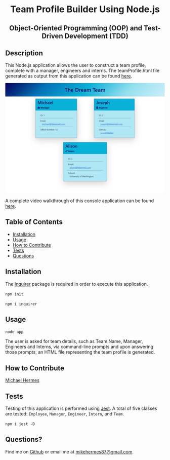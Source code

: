 <h1 align="center">Team Profile Builder Using Node.js</h1>
<h2 align="center">Object-Oriented Programming (OOP) and Test-Driven Development (TDD)</h2>

## Description

This Node.js application allows the user to construct a team profile, complete with a manager, engineers and interns. The teamProfile.html file generated as output from this application can be found [here](https://github.com/MichaelHermes/Team-Profile-Builder/blob/main/dist/teamProfile.html).

![HTML webpage titled “The Dream Team” features boxes listing employee names, titles, and other key info.](./src/Team-Profile-Builder.jpg)

A complete video walkthrough of this console application can be found [here](https://github.com/MichaelHermes/Team-Profile-Builder/blob/main/src/Demonstration.mp4).

## Table of Contents

- [Installation](#installation)
- [Usage](#usage)
- [How to Contribute](#how-to-contribute)
- [Tests](#tests)
- [Questions](#questions)

## Installation

The [Inquirer](https://www.npmjs.com/package/inquirer) package is required in order to execute this application.

`npm init`

`npm i inquirer`

## Usage

`node app`

The user is asked for team details, such as Team Name, Manager, Engineers and Interns, via command-line prompts and upon answering those prompts, an HTML file representing the team profile is generated.

## How to Contribute

[Michael Hermes](https://github.com/MichaelHermes)

## Tests

Testing of this application is performed using [Jest](https://www.npmjs.com/package/jest). A total of five classes are tested: `Employee`, `Manager`, `Engineer`, `Intern`, and `Team`.

`npm i jest -D`

## Questions?

Find me on [Github](https://github.com/MichaelHermes) or email me at [mikehermes87@gmail.com](mailto:mikehermes87@gmail.com).

